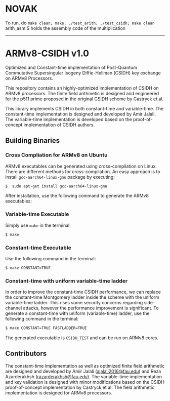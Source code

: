 # NOVAK

To run, do 
`make clean; make; ./test_arith; ./test_csidh; make clean`
arith_asm.S holds the assembly code of the multiplication

---

# ARMv8-CSIDH v1.0
Optimized and Constant-time implementation of Post-Quantum Commutative Supersingular Isogeny Diffie-Hellman (CSIDH) key exchange on ARMv8 Processors.

This repository contains an highly-optimized implementation of CSIDH on ARMv8 processors. The finite field arithmetic is designed and engineered for the p511 prime proposed in the original [CSIDH](https://eprint.iacr.org/2018/383.pdf) scheme by Castryck et al. 

This library implements CSIDH in both constant-time and variable-time. The constant-time implementation is designed and developed by Amir Jalali. The variable-time implementation is developed based on the proof-of-concept implementation of CSIDH authors. 

## Building Binaries
### Cross Compliation for ARMv8 on Ubuntu
ARMv8 executables can be generated using cross-compilation on Linux. There are different methods for cross-compilation. An easy approach is to install `gcc-aarch64-linux-gnu` package by executing:
```sh
$  sudo apt-get install gcc-aarch64-linux-gnu
```
After installation, use the following command to generate the ARMv8 executables:
### Variable-time Executable
Simply use `make` in the terminal:
```sh
$ make 
```
### Constant-time Executable
Use the following command in the terminal:
```sh
$ make CONSTANT=TRUE 
```
### Constant-time with uniform variable-time ladder
In order to improve the constant-time CSIDH performance, we can replace the constant-time Montgomery ladder inside the scheme with the uniform variable-time ladder. This rises some security concerns regarding side-channel attacks, however the performance improvement is significant. 
To generate a constant-time with uniform (variable-time) ladder, use the following command in the terminal:
```sh
$ make CONSTANT=TRUE FASTLADDER=TRUE
```


The generated executable is `CSIDH_TEST` and can be run on ARMv8 cores.


## Contributors
The constant-time implementation as well as optimized finite field arithmetic are designed and developed by Amir Jalali (ajalali2016@fau.edu) and Reza Azarderakhsh (razarderakhsh@fau.edu).
The variable-time implementation and key validation is designed with minor modifications based on the CSIDH proof-of-concept implementation by Castryck et al. The field arithmetic implementation is designed for ARMv8 processors.





